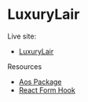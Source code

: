 # LuxuryLair

Live site:

- [LuxuryLair]()

Resources

- [Aos Package](https://www.npmjs.com/package/aos)
- [React Form Hook](https://react-hook-form.com/)